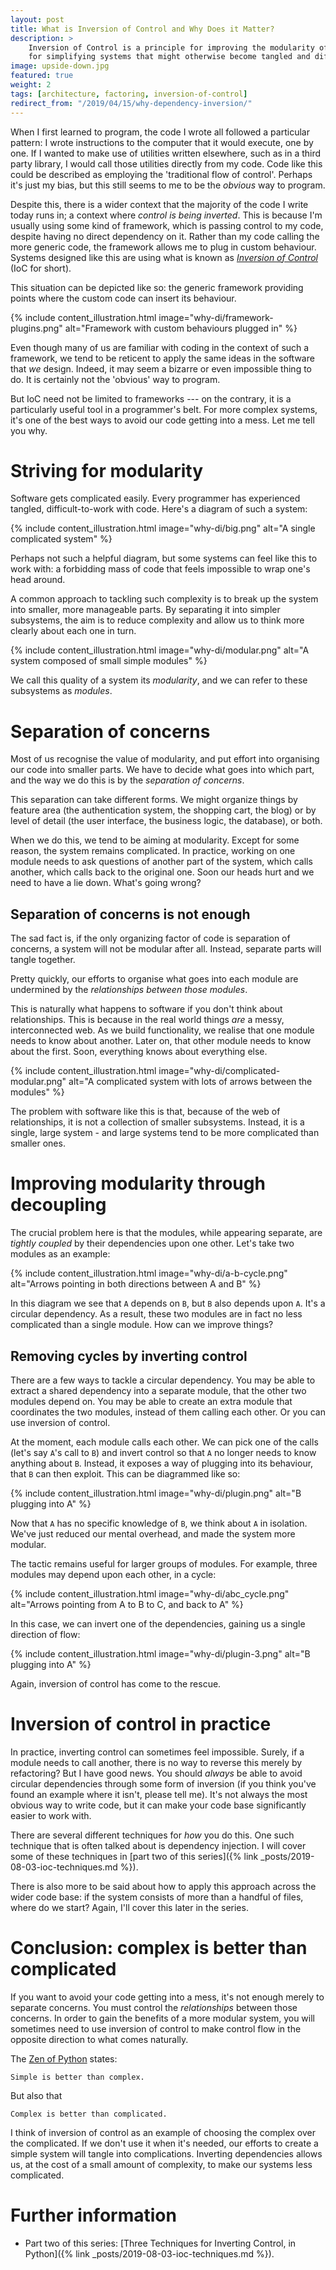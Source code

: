 ```yaml
---
layout: post
title: What is Inversion of Control and Why Does it Matter?
description: >
    Inversion of Control is a principle for improving the modularity of software. It's a powerful strategy 
    for simplifying systems that might otherwise become tangled and difficult to understand.
image: upside-down.jpg
featured: true
weight: 2
tags: [architecture, factoring, inversion-of-control]
redirect_from: "/2019/04/15/why-dependency-inversion/"
---
```


When I first learned to program, the code I wrote all followed a particular pattern: I wrote instructions to the computer
that it would execute, one by one. If I wanted to make use of utilities written elsewhere, such as in a third party library,
I would call those utilities directly from my code. Code like this could be described as employing the 'traditional flow of control'.
Perhaps it's just my bias, but this still seems to me to be the *obvious* way to program.

Despite this, there is a wider context that the majority of the code I write today runs in; a context where *control is being inverted*.
This is because I'm usually using some kind of framework, which is passing control to my code, despite having no direct dependency on it.
Rather than my code calling the more generic code, the framework allows me to plug in custom behaviour.
Systems designed like this are using what is known as *[Inversion of Control](https://en.wikipedia.org/wiki/Inversion_of_control)*
(IoC for short).

This situation can be depicted like so: the generic framework providing points where the custom code can insert its behaviour.

{% include content_illustration.html image="why-di/framework-plugins.png" alt="Framework with custom behaviours plugged in" %}

Even though many of us are familiar with coding in the context of such a framework, we tend to be reticent to apply the
same ideas in the software that *we* design. Indeed, it may seem a bizarre or even impossible thing to do. It is certainly
not the 'obvious' way to program.

But IoC need not be limited to frameworks --- on the contrary, it is a particularly useful tool in a programmer's belt. 
For more complex systems, it's one of the best ways to avoid our code getting into a mess. Let me tell you why.

# Striving for modularity

Software gets complicated easily. Every programmer has experienced tangled, difficult-to-work with code.
Here's a diagram of such a system:

{% include content_illustration.html image="why-di/big.png" alt="A single complicated system" %}

Perhaps not such a helpful diagram, but some systems can feel like this to work with: a forbidding mass
of code that feels impossible to wrap one's head around.

A common approach to tackling such complexity is to break up the system into smaller, more manageable parts.
By separating it into simpler subsystems, the aim is to reduce complexity and allow us to think more clearly
about each one in turn.

{% include content_illustration.html image="why-di/modular.png" alt="A system composed of small simple modules" %}

We call this quality of a system its *modularity*, and we can refer to these subsystems as *modules*.

# Separation of concerns

Most of us recognise the value of modularity, and put effort into organising our code into smaller parts. We have to
decide what goes into which part, and the way we do this is by the *separation of concerns*.

This separation can take different forms. We might organize things by feature area
(the authentication system, the shopping cart, the blog) or by level of detail
(the user interface, the business logic, the database), or both.

When we do this, we tend to be aiming at modularity. Except for some reason, the system remains complicated.
In practice, working on one module needs to ask questions of another part of the system,
which calls another, which calls back to the original one. Soon our heads hurt and we need to have
a lie down. What's going wrong?

## Separation of concerns is not enough

The sad fact is, if the only organizing factor of code is separation of concerns, a system will not be
modular after all. Instead, separate parts will tangle together.

Pretty quickly, our efforts to organise what goes into each module are undermined by the *relationships between those
modules*.

This is naturally what happens to software if you don't think about relationships. This is because in the real world
things *are* a messy, interconnected web. As we build functionality, we realise that one module needs to know about
another. Later on, that other module needs to know about the first. Soon, everything knows about everything else.

{% include content_illustration.html image="why-di/complicated-modular.png" alt="A complicated system with lots of arrows between the modules" %}

The problem with software like this is that, because of the web of relationships, it is not a collection of smaller
subsystems. Instead, it is a single, large system - and large systems tend to be more complicated than smaller ones.

# Improving modularity through decoupling

The crucial problem here is that the modules, while appearing separate, are *tightly coupled* by their dependencies
upon one other. Let's take two modules as an example:

{% include content_illustration.html image="why-di/a-b-cycle.png" alt="Arrows pointing in both directions between A and B" %}

In this diagram we see that ``A`` depends on ``B``, but ``B`` also depends upon ``A``. It's a
circular dependency. As a result, these two modules are in fact no less complicated than a single module.
How can we improve things?

## Removing cycles by inverting control

There are a few ways to tackle a circular dependency. You may be able to extract a shared dependency into a separate
module, that the other two modules depend on. You may be able to create an extra module that coordinates the two modules,
instead of them calling each other. Or you can use inversion of control.

At the moment, each module calls each other. We can pick one of the calls (let's say ``A``'s call to ``B``) and invert
control so that ``A`` no longer needs to know anything about ``B``. Instead, it exposes a way of plugging into its
behaviour, that ``B`` can then exploit. This can be diagrammed like so:

{% include content_illustration.html image="why-di/plugin.png" alt="B plugging into A" %}

Now that ``A`` has no specific knowledge of ``B``, we think about ``A`` in isolation. We've just reduced our mental overhead,
and made the system more modular.

The tactic remains useful for larger groups of modules. For example, three modules may depend upon each other, in
a cycle:

{% include content_illustration.html image="why-di/abc_cycle.png" alt="Arrows pointing from A to B to C, and back to A" %}

In this case, we can invert one of the dependencies, gaining us a single direction of flow:

{% include content_illustration.html image="why-di/plugin-3.png" alt="B plugging into A" %}

Again, inversion of control has come to the rescue.

# Inversion of control in practice

In practice, inverting control can sometimes feel impossible. Surely, if a module needs to call another, there is no way
to reverse this merely by refactoring? But I have good news. You should *always* be able to avoid circular dependencies
through some form of inversion (if you think you've found an example where it isn't, please tell me).
It's not always the most obvious way to write code, but it can make your code base significantly easier to work with.

There are several different techniques for *how* you do this. One such technique that is often
 talked about is dependency injection. I will cover some of these techniques in [part two of this series]({% link _posts/2019-08-03-ioc-techniques.md %}).

There is also more to be said about how to apply this approach across the wider code base: if the system consists of
more than a handful of files, where do we start? Again, I'll cover this later in the series.

# Conclusion: complex is better than complicated

If you want to avoid your code getting into a mess, it's not enough merely to separate concerns. You must control the
*relationships* between those concerns. In order to gain the benefits of a more modular system, you will sometimes need
to use inversion of control to make control flow in the opposite direction to what comes naturally.

The [Zen of Python](https://en.wikipedia.org/wiki/Zen_of_Python) states:

    Simple is better than complex.

But also that

    Complex is better than complicated.

I think of inversion of control as an example of choosing the complex over the complicated. If we don't use it when
it's needed, our efforts to create a simple system will tangle into complications. Inverting dependencies allows us,
at the cost of a small amount of complexity, to make our systems less complicated.

# Further information

- Part two of this series: [Three Techniques for Inverting Control, in Python]({% link _posts/2019-08-03-ioc-techniques.md %}).



